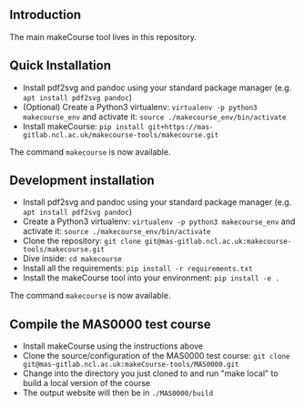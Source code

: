 ## Introduction
The main makeCourse tool lives in this repository.

## Quick Installation
 * Install pdf2svg and pandoc using your standard package manager (e.g. `apt install pdf2svg pandoc`)
 * (Optional) Create a Python3 virtualenv: `virtualenv -p python3 makecourse_env` and activate it: `source ./makecourse_env/bin/activate`
 * Install makeCourse: `pip install git+https://mas-gitlab.ncl.ac.uk/makecourse-tools/makecourse.git` 

The command `makecourse` is now available.

## Development installation
 * Install pdf2svg and pandoc using your standard package manager (e.g. `apt install pdf2svg pandoc`)
 * Create a Python3 virtualenv: `virtualenv -p python3 makecourse_env` and activate it: `source ./makecourse_env/bin/activate`
 * Clone the repository: `git clone git@mas-gitlab.ncl.ac.uk:makecourse-tools/makecourse.git`
 * Dive inside: `cd makecourse`
 * Install all the requirements: `pip install -r requirements.txt`
 * Install the makeCourse tool into your environment: `pip install -e .`

The command `makecourse` is now available.

## Compile the MAS0000 test course
 * Install makeCourse using the instructions above
 * Clone the source/configuration of the MAS0000 test course: `git clone git@mas-gitlab.ncl.ac.uk:makeCourse-tools/MAS0000.git`
 * Change into the directory you just cloned to and run "make local" to build a local version of the course
 * The output website will then be in `./MAS0000/build`
